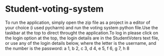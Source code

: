 # Student-voting-system
To run the application, simply open the zip file as a project in a editor of your choice (i used pycharm) and run the voting system python file.Use the taskbar at the top to direct throught the application.To log in please click on the login option at the top, the login details are in the StudentVoters text file, or use any of the login details below, where the letter is the username, and the number is the password:
      a 1,
      b 2,
      c 3,
      d 4,
      e 5,
      f 6,
      g 7,
      h 8
